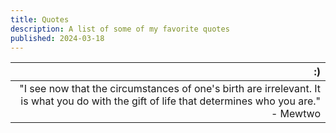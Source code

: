 ```yaml
---
title: Quotes
description: A list of some of my favorite quotes
published: 2024-03-18
---
```


| :)                                                              
| -----------------------------------------------------------------------------------------------------------------------------------------------: |
| "I see now that the circumstances of one's birth are irrelevant. It is what you do with the gift of life that determines who you are." - Mewtwo |
